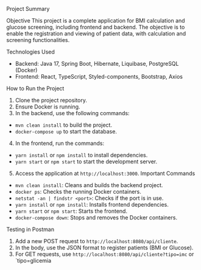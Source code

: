 Project Summary

Objective
This project is a complete application for BMI calculation and glucose screening, including frontend
and backend. The objective is to enable the registration and viewing of patient data, with calculation
and screening functionalities.

Technologies Used
- Backend: Java 17, Spring Boot, Hibernate, Liquibase, PostgreSQL (Docker)
- Frontend: React, TypeScript, Styled-components, Bootstrap, Axios

How to Run the Project
1. Clone the project repository.
2. Ensure Docker is running.
3. In the backend, use the following commands:
 - `mvn clean install` to build the project.
 - `docker-compose up` to start the database.
4. In the frontend, run the commands:
 - `yarn install` or `npm install` to install dependencies.
 - `yarn start` or `npm start` to start the development server.
5. Access the application at `http://localhost:3000`.
Important Commands
- `mvn clean install`: Cleans and builds the backend project.
- `docker ps`: Checks the running Docker containers.
- `netstat -an | findstr <port>`: Checks if the port is in use.
- `yarn install` or `npm install`: Installs frontend dependencies.
- `yarn start` or `npm start`: Starts the frontend.
- `docker-compose down`: Stops and removes the Docker containers.

Testing in Postman
1. Add a new POST request to `http://localhost:8080/api/cliente`.
2. In the body, use the JSON format to register patients (BMI or Glucose).
3. For GET requests, use `http://localhost:8080/api/cliente?tipo=imc` or `tipo=glicemia
